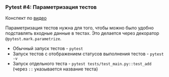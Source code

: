 ### Pytest #4: Параметризация тестов

Конспект по [видео](https://www.youtube.com/watch?v=qV4hVzHl6UM&list=PLeLN0qH0-mCVdHgdjlnKTl4jKuJgCK-4b&index=5)

Параметризация тестов нужна для того, чтобы можно было удобно подставлять входные данные в тестах. Это делается через декоратор `@pytest.mark.parametrize`.

* Обычный запуск тестов - `pytest`
* Запуск тестов с отображением статусов выполнения тестов - `pytest -v`
* Запуск отдельного теста - `pytest tests/test_main.py::test_add` (через `::` указывается название теста)
